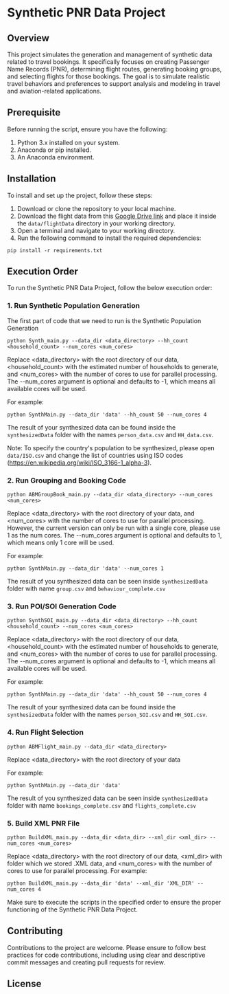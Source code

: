 # Synthetic PNR Data Project

## Overview
This project simulates the generation and management of synthetic data related to travel bookings. It specifically focuses on creating Passenger Name Records (PNR), determining flight routes, generating booking groups, and selecting flights for those bookings. The goal is to simulate realistic travel behaviors and preferences to support analysis and modeling in travel and aviation-related applications.

## Prerequisite
Before running the script, ensure you have the following:
1. Python 3.x installed on your system.
2. Anaconda or pip installed.
3. An Anaconda environment.

## Installation
To install and set up the project, follow these steps:
1. Download or clone the repository to your local machine.
2. Download the flight data from this [Google Drive link](https://drive.google.com/drive/folders/1fZSUiiTk_jU4gRSipsJrQ23uyKOqeQOs) and place it inside the `data/flightData` directory in your working directory.
3. Open a terminal and navigate to your working directory.
4. Run the following command to install the required dependencies:
```
pip install -r requirements.txt
```




## Execution Order
To run the Synthetic PNR Data Project, follow the below execution order:
### 1. Run Synthetic Population Generation
The first part of code that we need to run is the Synthetic Population Generation
```
python Synth_main.py --data_dir <data_directory> --hh_count <household_count> --num_cores <num_cores>    
```
    
  Replace <data_directory> with the root directory of our data, <household_count> with the estimated number of households to generate, and <num_cores> with the number of cores to use for parallel processing. The --num_cores argument is optional and defaults to -1, which means all available cores will be used.

  For example:
  ```
  python SynthMain.py --data_dir 'data' --hh_count 50 --num_cores 4  
  ```
  The result of your synthesized data can be found inside the `synthesizedData` folder with the names `person_data.csv` and `HH_data.csv`.

  Note: To specify the country's population to be synthesized, please open `data/ISO.csv` and change the list of countries using ISO codes (https://en.wikipedia.org/wiki/ISO_3166-1_alpha-3).

### 2. Run Grouping and Booking Code
```
python ABMGroupBook_main.py --data_dir <data_directory> --num_cores <num_cores>    
```
    
  Replace <data_directory> with the root directory of your data, and <num_cores> with the number of cores to use for parallel processing. However, the current version can only be run with a single core, please use 1 as the num cores. The --num_cores argument is optional and defaults to 1, which means only 1 core will be used.

  For example:
  ```
  python SynthMain.py --data_dir 'data' --num_cores 1  
  ```
  The result of you synthesized data can be seen inside `synthesizedData` folder  with name `group.csv` and `behaviour_complete.csv`

### 3. Run POI/SOI Generation Code
```
python SynthSOI_main.py --data_dir <data_directory> --hh_count <household_count> --num_cores <num_cores>    
```
    
  Replace <data_directory> with the root directory of our data, <household_count> with the estimated number of households to generate, and <num_cores> with the number of cores to use for parallel processing. The --num_cores argument is optional and defaults to -1, which means all available cores will be used.

  For example:
  ```
  python SynthMain.py --data_dir 'data' --hh_count 50 --num_cores 4  
  ```
  The result of your synthesized data can be found inside the `synthesizedData` folder with the names `person_SOI.csv` and `HH_SOI.csv`.


### 4. Run Flight Selection
```
python ABMFlight_main.py --data_dir <data_directory>     
```
    
  Replace <data_directory> with the root directory of your data

  For example:
  ```
  python SynthMain.py --data_dir 'data' 
  ```
  The result of you synthesized data can be seen inside `synthesizedData` folder  with name `bookings_complete.csv` and `flights_complete.csv`
### 5. Build XML PNR File
```
python BuildXML_main.py --data_dir <data_dir> --xml_dir <xml_dir> --num_cores <num_cores>     
```
Replace <data_directory> with the root directory of our data, <xml_dir> with folder which we stored .XML data, and <num_cores> with the number of cores to use for parallel processing. 
For example:
  ```
  python BuildXML_main.py --data_dir 'data' --xml_dir 'XML_DIR' --num_cores 4 
  ```

  Make sure to execute the scripts in the specified order to ensure the proper functioning of the Synthetic PNR Data Project.



## Contributing
Contributions to the project are welcome. Please ensure to follow best practices for code contributions, including using clear and descriptive commit messages and creating pull requests for review.

## License


 
